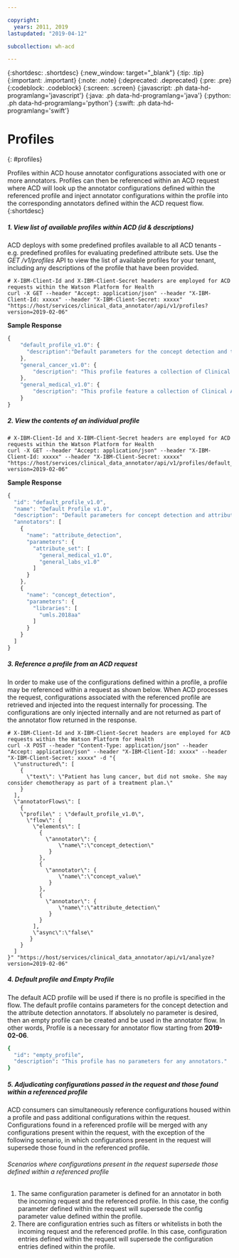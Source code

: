 ```yaml
---

copyright:
  years: 2011, 2019
lastupdated: "2019-04-12"

subcollection: wh-acd

---
```


{:shortdesc: .shortdesc}
{:new_window: target="_blank"}
{:tip: .tip}
{:important: .important}
{:note: .note}
{:deprecated: .deprecated}
{:pre: .pre}
{:codeblock: .codeblock}
{:screen: .screen}
{:javascript: .ph data-hd-programlang='javascript'}
{:java: .ph data-hd-programlang='java'}
{:python: .ph data-hd-programlang='python'}
{:swift: .ph data-hd-programlang='swift'}

# Profiles
{: #profiles}

Profiles within ACD house annotator configurations associated with one or more annotators. Profiles can then be referenced within an ACD request where ACD will look up the annotator configurations defined within the referenced profile and inject annotator configurations within the profile into the corresponding annotators defined within the ACD request flow.
{:shortdesc}

##### 1. View list of available profiles within ACD (id & descriptions)

ACD deploys with some predefined profiles available to all ACD tenants - e.g. predefined profiles for evaluating predefined attribute sets. Use the _GET /v1/profiles_ API to view the list of available profiles for your tenant, including any descriptions of the profile that have been provided.

```console
# X-IBM-Client-Id and X-IBM-Client-Secret headers are employed for ACD requests within the Watson Platform for Health
curl -X GET --header "Accept: application/json" --header "X-IBM-Client-Id: xxxxx" --header "X-IBM-Client-Secret: xxxxx" "https://host/services/clinical_data_annotator/api/v1/profiles?version=2019-02-06"
```

**Sample Response**

```javascript
{
    "default_profile_v1.0": {
      "description":"Default parameters for the concept detection and the attribute detection annotators when no profile id is specified in the flow. "
    },
    "general_cancer_v1.0": {
        "description": "This profile features a collection of Clinical Attributes that focus on cancer patient disease characteristics including the cancer type, disease progression, staging, tumor markers, and treatments."
    },
    "general_medical_v1.0": {
        "description": "This profile feature a collection of Clinical Attributes that represent the patient characteristics commonly used by physicians during a medical examination including laboratory, demographics, symptoms, diseases, and procedures."
    }
}
```

##### 2. View the contents of an individual profile

```console
# X-IBM-Client-Id and X-IBM-Client-Secret headers are employed for ACD requests within the Watson Platform for Health
curl -X GET --header "Accept: application/json" --header "X-IBM-Client-Id: xxxxx" --header "X-IBM-Client-Secret: xxxxx" "https://host/services/clinical_data_annotator/api/v1/profiles/default_profile_v1.0?version=2019-02-06"
```

**Sample Response**

```javascript
{
  "id": "default_profile_v1.0",
  "name": "Default Profile v1.0",
  "description": "Default parameters for concept detection and attribute detection annotators when no profile id is specified in the flow.",
  "annotators": [
    {
      "name": "attribute_detection",
      "parameters": {
        "attribute_set": [
          "general_medical_v1.0",
          "general_labs_v1.0"
        ]
      }
    },
    {
      "name": "concept_detection",
      "parameters": {
        "libraries": [
          "umls.2018aa"
        ]
      }
    }
  ]
}
```

##### 3. Reference a profile from an ACD request

In order to make use of the configurations defined within a profile, a profile may be referenced within a request as shown below. When ACD processes the request, configurations associated with the referenced profile are retrieved and injected into the request internally for processing. The configurations are only injected internally and are not returned as part of the annotator flow returned in the response.

```console
# X-IBM-Client-Id and X-IBM-Client-Secret headers are employed for ACD requests within the Watson Platform for Health
curl -X POST --header "Content-Type: application/json" --header "Accept: application/json" --header "X-IBM-Client-Id: xxxxx" --header "X-IBM-Client-Secret: xxxxx" -d "{
  \"unstructured\": [
    {
      \"text\": \"Patient has lung cancer, but did not smoke. She may consider chemotherapy as part of a treatment plan.\"
    }
  ],
  \"annotatorFlows\": [
    {
	\"profile\" : \"default_profile_v1.0\",
      \"flow\": {
        \"elements\": [
          {
            \"annotator\": {
                \"name\":\"concept_detection\"
             }
          },
          {
            \"annotator\": {
                \"name\":\"concept_value\"
             }
          },
          {
            \"annotator\": {
                \"name\":\"attribute_detection\"
             }
          }
        ],
        \"async\":\"false\"
       }
    }
  ]
}" "https://host/services/clinical_data_annotator/api/v1/analyze?version=2019-02-06"
```
##### 4. Default profile and Empty Profile

The default ACD profile will be used if there is no profile is specified in the flow. The default profile contains parameters for the concept detection and the attribute detection annotators. If absolutely no parameter is desired, then an empty profile can be created and be used in the annotator flow. In other words, Profile is a necessary for annotator flow starting from **2019-02-06**.

```bash
{
  "id": "empty_profile",
  "description": "This profile has no parameters for any annotators."
}
```


##### 5. Adjudicating configurations passed in the request and those found within a referenced profile

ACD consumers can simultaneously reference configurations housed within a profile and pass additional configurations within the request.
Configurations found in a referenced profile will be merged with any configurations present within the request, with the exception of the following scenario, in which configurations present in the request will supersede those found in the referenced profile.

###### Scenarios where configurations present in the request supersede those defined within a referenced profile

1.  The same configuration parameter is defined for an annotator in both the incoming request and the referenced profile. In this case, the config parameter defined within the request will supersede the config parameter value defined within the profile.
2.  There are configuration entries such as filters or whitelists in both the incoming request and the referenced profile. In this case, configuration entries defined within the request will supersede the configuration entries defined within the profile.
